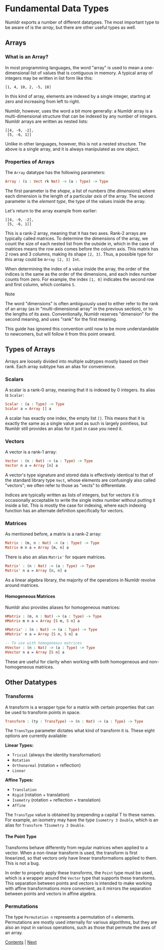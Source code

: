 # Fundamental Data Types

NumIdr exports a number of different datatypes. The most important type to be aware of is the _array_, but there are other useful types as well.

## Arrays

### What is an Array?

In most programming languages, the word "array" is used to mean a one-dimensional list of values that is contiguous in memory. A typical array of integers may be written in list form like this:

```
[1, 4, 10, 2, -5, 18]
```

In this kind of array, elements are indexed by a single integer, starting at zero and increasing from left to right.

NumIdr, however, uses the word a bit more generally: a NumIdr array is a multi-dimensional structure that can be indexed by any number of integers. NumIdr arrays are written as nested lists:

```
[[4, -9, -2],
 [5, -6, 1]]
```

Unlike in other languages, however, this is not a nested structure. The above is a single array, and it is always manipulated as one object.

### Properties of Arrays

The `Array` datatype has the following parameters:

```idris
Array : (s : Vect rk Nat) -> (a : Type) -> Type
```

The first parameter is the _shape_, a list of numbers (the _dimensions_) where each dimension is the length of a particular _axis_ of the array. The second parameter is the _element type_, the type of the values inside the array.

Let's return to the array example from earlier:

```
[[4, -9, -2],
 [5, -6, 1]]
```

This is a rank-2 array, meaning that it has two axes. Rank-2 arrays are typically called matrices. To determine the dimensions of the array, we count the size of each nested list from the outside in, which in the case of matrices means the row axis comes before the column axis. This matrix has 2 rows and 3 columns, making its shape `[2, 3]`. Thus, a possible type for this array could be `Array [2, 3] Int`.

When determining the index of a value inside the array, the order of the indices is the same as the order of the dimensions, and each index number counts from zero. For example, the index `[1, 0]` indicates the second row and first column, which contains `5`.

> [!NOTE]
> The word "dimensions" is often ambiguously used to either refer to the rank of an array
> (as in "multi-dimensional array" in the previous section), or to the lengths of its
> axes. Conventionally, NumIdr reserves "dimension" for the second meaning, and uses
> "rank" for the first meaning.
>
> This guide has ignored this convention until now to be more understandable to newcomers,
> but will follow it from this point onward.

## Types of Arrays

Arrays are loosely divided into multiple subtypes mostly based on their rank. Each array subtype has an alias for convenience.

### Scalars

A scalar is a rank-0 array, meaning that it is indexed by 0 integers. Its alias is `Scalar`:

```idris
Scalar : (a : Type) -> Type
Scalar a = Array [] a
```

A scalar has exactly one index, the empty list `[]`. This means that it is exactly the same as a single value and as such is largely pointless, but NumIdr still provides an alias for it just in case you need it.

### Vectors

A vector is a rank-1 array:

```idris
Vector : (n : Nat) -> (a : Type) -> Type
Vector n a = Array [n] a
```

A vector's type signature and stored data is effectively identical to that of the standard library type `Vect`, whose elements are confusingly also called "vectors"; we often refer to those as "vects" to differentiate.

Indices are typically written as lists of integers, but for vectors it is occasionally acceptable to write the single index number without putting it inside a list. This is mostly the case for indexing, where each indexing function has an alternate definition specifically for vectors.

### Matrices

As mentioned before, a matrix is a rank-2 array:

```idris
Matrix : (m, n : Nat) -> (a : Type) -> Type
Matrix m n a = Array [m, n] a
```

There is also an alias `Matrix'` for square matrices.

```idris
Matrix' : (n : Nat) -> (a : Type) -> Type
Matrix' n a = Array [n, n] a
```

As a linear algebra library, the majority of the operations in NumIdr revolve around matrices.

#### Homogeneous Matrices

NumIdr also provides aliases for homogeneous matrices:

```idris
HMatrix : (m, n : Nat) -> (a : Type) -> Type
HMatrix m n a = Array [S m, S n] a

HMatrix' : (n : Nat) -> (a : Type) -> Type
HMatrix' n a = Array [S n, S n] a

-- To use with homogeneous matrices
HVector : (n : Nat) -> (a : Type) -> Type
HVector n a = Array [S n] a
```

These are useful for clarity when working with both homogeneous and non-homogeneous matrices.

## Other Datatypes

### Transforms

A transform is a wrapper type for a matrix with certain properties that can be used to transform points in space.

```idris
Transform : (ty : TransType) -> (n : Nat) -> (a : Type) -> Type
```

The `TransType` parameter dictates what kind of transform it is. These eight options are currently available:

**Linear Types:**
- `Trivial` (always the identity transformation)
- `Rotation`
- `Orthonormal` (rotation + reflection)
- `Linear`

**Affine Types:**
- `Translation`
- `Rigid` (rotation + translation)
- `Isometry` (rotation + reflection + translation)
- `Affine`

The `TransType` value is obtained by prepending a capital T to these names. For example, an isometry may have the type `Isometry 3 Double`, which is an alias for `Transform TIsometry 3 Double`.

#### The Point Type

Transforms behave differently from regular matrices when applied to a vector. When a non-linear transform is used, the transform is first linearized, so that vectors only have linear transformations applied to them. This is not a bug.

In order to properly apply these transforms, the `Point` type must be used, which is a wrapper around the `Vector` type that supports these transforms. This separation between points and vectors is intended to make working with affine transformations more convenient, as it mirrors the separation between points and vectors in affine algebra.

### Permutations

The type `Permutation n` represents a permutation of `n` elements. Permutations are mostly used internally for various algorithms, but they are also an input in various operations, such as those that permute the axes of an array.

[Contents](Intro.md) | [Next](Operations.md)
